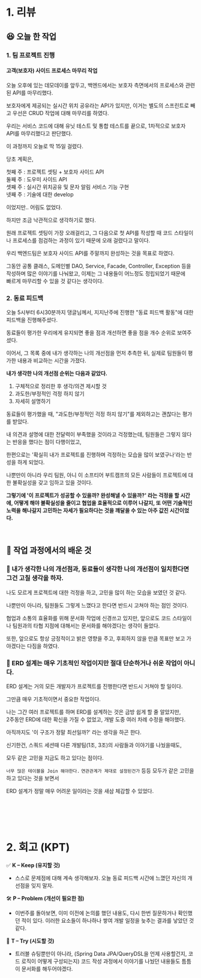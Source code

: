 # 1. 리뷰
## :laughing: 오늘 한 작업
### 1. 팀 프로젝트 진행

#### 고객(보호자) 사이드 프로세스 마무리 작업
  

오늘 오후에 있는 데모데이를 앞두고, 백엔드에서는 보호자 측면에서의 프로세스와 관련된 API를 마무리했다.

보호자에게 제공되는 실시간 위치 공유라는 API가 있지만, 이거는 별도의 스프린트로 빼고 우선은 CRUD 작업에 대해 마무리를 하였다.

우리는 서비스 코드에 대해 유닛 테스트 및 통합 테스트를 끝으로, 1차적으로 보호자 API를 마무리했다고 판단했다.

이 과정까지 오늘로 딱 15일 걸렸다.

당초 계획은,

첫째 주 : 프로젝트 셋팅 + 보호자 사이드 API  
둘째 주 : 도우미 사이드 API  
셋째 주 : 실시간 위치공유 및 문자 알림 서비스 기능 구현  
넷째 주 : 기술에 대한 develop  

이었지만.. 어림도 없었다.

하지만 조금 낙관적으로 생각하기로 했다.

원래 프로젝트 셋팅이 가장 오래걸리고, 그 다음으로 첫 API를 작성할 때 코드 스타일이나 프로세스를 점검하는 과정이 있기 때문에 오래 걸렸다고 말이다.

우리 백엔드팀은 보호자 사이드 API를 주말까지 완성하는 것을 목표로 하였다.

그동안 공통 클래스, 도메인별 DAO, Service, Facade, Controller, Exception 등을 작성하며 많은 이야기를 나눠왔고, 이제는 그 내용들이 어느정도 정립되었기 때문에  
빠르게 마무리할 수 있을 것 같다는 생각이다.


### 2. 동료 피드백

오늘 5시부터 6시30분까지 댕글님께서, 지지난주에 진행한 "동료 피드백 활동"에 대한 피드백을 진행해주셨다.

동료들이 평가한 우리에게 유지되면 좋을 점과 개선하면 좋을 점을 개수 순위로 보여주셨다.

이어서, 그 목록 중에 내가 생각하는 나의 개선점을 먼저 추측한 뒤,
실제로 팀원들이 평가한 내용과 비교하는 시간을 가졌다.

**내가 생각한 나의 개선점 순위는 다음과 같았다.**
1. 구체적으로 정리한 후 생각/의견 제시할 것
2. 과도한/부정적인 걱정 하지 않기
3. 자세히 설명하기

동료들이 평가했을 때, "과도한/부정적인 걱정 하지 않기"를 제외하고는 괜찮다는 평가를 받았다.

내 의견과 설명에 대한 전달력이 부족했을 것이라고 걱정했는데, 팀원들은 그렇지 않다는 반응을 했다는 점이 다행이었고,

한편으로는 '확실히 내가 프로젝트를 진행하며 걱정하는 모습을 많이 보였구나'라는 반성을 하게 되었다.

나뿐만이 아니라 우리 팀원, 아니 이 소프티어 부트캠프의 모든 사람들이 프로젝트에 대한 불확실성을 갖고 임하고 있을 것이다.  

**그렇기에 '이 프로젝트가 성공할 수 있을까? 완성해낼 수 있을까?' 라는 걱정을 할 시간에, 어떻게 해야 불확실성을 줄이고 협업을 효율적으로 이루어 나갈지, 또 어떤 기술적인 노력을 해나갈지 고민하는 자세가 필요하다는 것을 꺠달을 수 있는 아주 값진 시간이었다.**

<br>

## :dizzy: 작업 과정에서의 배운 것

### 🔹 내가 생각한 나의 개선점과, 동료들이 생각한 나의 개선점이 일치한다면 그건 고칠 생각을 하자.

나도 모르게 프로젝트에 대한 걱정을 하고, 고민을 많이 하는 모습을 보였던 것 같다.

나뿐만이 아니라, 팀원들도 그렇게 느꼈다고 한다면 반드시 고쳐야 하는 점인 것이다.

협업과 소통의 효율화를 위해 문서화 작업에 신경쓰고 있지만, 앞으로도 코드 스타일이나 팀원과의 타협 지점에 대해서는 문서화를 해야겠다는 생각이 들었다.

또한, 앞으로도 항상 긍정적이고 밝은 영향을 주고, 후회하지 않을 만큼 목표만 보고 가야겠다는 다짐을 하였다.


### 🔹 ERD 설계는 매우 기초적인 작업이지만 절대 단순하거나 쉬운 작업이 아니다.

ERD 설계는 거의 모든 개발자가 프로젝트를 진행한다면 반드시 거쳐야 할 일이다.

그만큼 매우 기초적이면서 중요한 작업이다.

나는 그간 여러 프로젝트를 하며 ERD를 설계하는 것은 금방 쉽게 할 줄 알았지만,  
2주동안 ERD에 대한 확신을 가질 수 없었고, 개발 도중 여러 차례 수정을 해야했다.

아직까지도 '이 구조가 정말 최선일까?' 라는 생각을 하곤 한다.

신기한건, 스쿼드 세션때 다른 개발팀(1조, 3조)의 사람들과 이야기를 나눴을때도,

모두 같은 고민을 지금도 하고 있다는 점이다.

`너무 많은 테이블을 Join 해야한다.` `연관관계가 제대로 설정된건가` 등등 모두가 같은 고민을 하고 있다는 것을 보면서

ERD 설계가 정말 매우 어려운 일이라는 것을 새삼 체감할 수 있었다.


<br>

<br><br>

# 2. 회고 (KPT)

✅ **K – Keep (유지할 것)**
- 스스로 문제점에 대해 계속 생각해보자. 오늘 동료 피드백 시간에 느꼈던 자신의 개선점을 잊지 말자.

🛠️ **P – Problem (개선이 필요한 점)**
- 이번주를 돌아보면, 이미 이전에 논의를 했던 내용도, 다시 한번 질문하거나 확인했던 적이 있다. 이러한 요소들이 하나하나 쌓여 개발 일정을 늦추는 결과를 낳았던 것 같다.

🔄 **T – Try (시도할 것)**
- 트러블 슈팅뿐만이 아니라, (Spring Data JPA/QueryDSL을 언제 사용할건지, 코드 로직이 어떻게 구성되는지) 코드 작성 과정에서 이야기를 나눴던 내용들도 틈틈이 문서화를 해두어야겠다.


<br><br>
